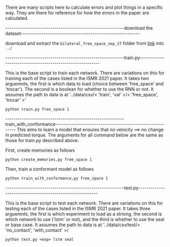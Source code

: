 There are many scripts here to calculate errors and plot things in a specific way. They are there for reference for how the errors in the paper are calculated. 

----------------------------------------------------------download the dataset----------------------------------------------------------

download and extract the `bilateral_free_space_sep_27` folder from [link](https://vanderbilt365-my.sharepoint.com/personal/hao_yang_vanderbilt_edu/_layouts/15/onedrive.aspx?id=%2Fpersonal%2Fhao%5Fyang%5Fvanderbilt%5Fedu%2FDocuments%2F%5FMAPLE%2Dresearch%2FForce%2DEstimation%2FPenn&fromShare=true&ga=1) into `../`

----------------------------------------------------------train.py----------------------------------------------------------

This is the base script to train each network. There are variations on this for training each of the cases listed in the ISMR 2021 paper. It takes two arguemnts, the first is which data to load (choice between 'free_space' and 'trocar'). The second is a boolean for whether to use the RNN or not. It assumes the path to data is at '../data/csv/< 'train', 'val' >/< 'free_space', 'trocar' >'

	python train.py free_space 1
    
----------------------------------------------------------train_with_conformance----------------------------------------------------------
This aims to learn a model that ensures that no velocity ==> no change in predicted torque. The arguments for all command below are the same as those for train.py described above.

First, create memories as follows

	python create_memories.py free_space 1

Then, train a conformant model as follows

	python train_with_conformance.py free_space 1

----------------------------------------------------------test.py----------------------------------------------------------

This is the base script to test each network. There are variations on this for testing each of the cases listed in the ISMR 2021 paper. It takes three arguemnts, the first is which experiment to load as a striong, the second is which network to use ('lstm' or not), and the third is whether to use the seal or base case. It assumes the path to data is at '../data/csv/test/< 'no_contact', 'with_contact' >/<exp>

	python test.py <exp> lstm seal